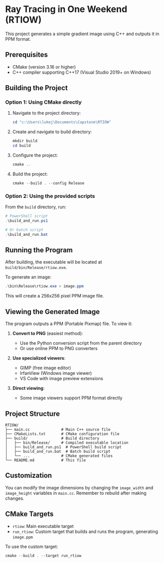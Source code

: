# Ray Tracing in One Weekend (RTIOW)

This project generates a simple gradient image using C++ and outputs it in PPM format.

## Prerequisites

- CMake (version 3.16 or higher)
- C++ compiler supporting C++17 (Visual Studio 2019+ on Windows)

## Building the Project

### Option 1: Using CMake directly

1. Navigate to the project directory:
   ```powershell
   cd "c:\Users\lukej\Documents\Capstone\RTIOW"
   ```

2. Create and navigate to build directory:
   ```powershell
   mkdir build
   cd build
   ```

3. Configure the project:
   ```powershell
   cmake ..
   ```

4. Build the project:
   ```powershell
   cmake --build . --config Release
   ```

### Option 2: Using the provided scripts

From the `build` directory, run:
```powershell
# PowerShell script
.\build_and_run.ps1

# Or batch script
.\build_and_run.bat
```

## Running the Program

After building, the executable will be located at `build/bin/Release/rtiow.exe`.

To generate an image:
```powershell
.\bin\Release\rtiow.exe > image.ppm
```

This will create a 256x256 pixel PPM image file.

## Viewing the Generated Image

The program outputs a PPM (Portable Pixmap) file. To view it:

1. **Convert to PNG** (easiest method):
   - Use the Python conversion script from the parent directory
   - Or use online PPM to PNG converters

2. **Use specialized viewers**:
   - GIMP (free image editor)
   - IrfanView (Windows image viewer)
   - VS Code with image preview extensions

3. **Direct viewing**:
   - Some image viewers support PPM format directly

## Project Structure

```
RTIOW/
├── main.cc              # Main C++ source file
├── CMakeLists.txt       # CMake configuration file
├── build/               # Build directory
│   ├── bin/Release/     # Compiled executable location
│   ├── build_and_run.ps1  # PowerShell build script
│   ├── build_and_run.bat  # Batch build script
│   └── ...              # CMake generated files
└── README.md            # This file
```

## Customization

You can modify the image dimensions by changing the `image_width` and `image_height` variables in `main.cc`. Remember to rebuild after making changes.

## CMake Targets

- `rtiow`: Main executable target
- `run_rtiow`: Custom target that builds and runs the program, generating `image.ppm`

To use the custom target:
```powershell
cmake --build . --target run_rtiow
```
